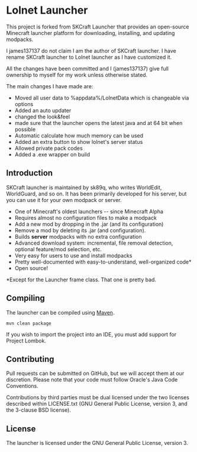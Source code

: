 Lolnet Launcher
================

This project is forked from SKCraft Launcher that provides an open-source Minecraft launcher platform for downloading,
installing, and updating modpacks.

I james137137 do not claim I am the author of SKCraft launcher. I have rename SKCraft launcher
to Lolnet launcher as I have customized it.

All the changes have been committed and I (james137137) give full ownership to myself for my work
unless otherwise stated.

The main changes I have made are:

* Moved all user data to %appdata%/LolnetData which is changeable via options
* Added an auto updater
* changed the look&feel
* made sure that the launcher opens the latest java and at 64 bit when possible
* Automatic calculate how much memory can be used
* Added an extra button to show lolnet's server status
* Allowed private pack codes
* Added a .exe wrapper on build


Introduction
------------

SKCraft launcher is maintained by sk89q, who writes WorldEdit, WorldGuard, and so on. It has
been primarily developed for his server, but you can use it for your own modpack or
server.

* One of Minecraft's oldest launchers -- since Minecraft Alpha
* Requires almost no configuration files to make a modpack
* Add a new mod by dropping in the .jar (and its configuration)
* Remove a mod by deleting its .jar (and configuration).
* Builds **server** modpacks with no extra configuration
* Advanced download system: incremental, file removal detection, optional feature/mod selection, etc.
* Very easy for users to use and install modpacks
* Pretty well-documented with easy-to-understand, well-organized code*
* Open source!

*Except for the Launcher frame class. That one is pretty bad.

Compiling
---------

The launcher can be compiled using [Maven](http://maven.apache.org/).

    mvn clean package

If you wish to import the project into an IDE, you must add support for
Project Lombok.

Contributing
------------

Pull requests can be submitted on GitHub, but we will accept them
at our discretion. Please note that your code must follow
Oracle's Java Code Conventions.

Contributions by third parties must be dual licensed under the two licenses
described within LICENSE.txt (GNU General Public License, version 3, and the
3-clause BSD license).


License
-------

The launcher is licensed under the GNU General Public License, version 3.
